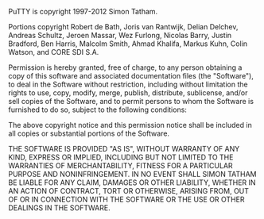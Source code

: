 PuTTY is copyright 1997-2012 Simon Tatham.

Portions copyright Robert de Bath, Joris van Rantwijk, Delian Delchev, Andreas Schultz, Jeroen Massar, Wez Furlong, Nicolas Barry, Justin Bradford, Ben Harris, Malcolm Smith, Ahmad Khalifa, Markus Kuhn, Colin Watson, and CORE SDI S.A.

Permission is hereby granted, free of charge, to any person obtaining a copy of this software and associated documentation files (the "Software"), to deal in the Software without restriction, including without limitation the rights to use, copy, modify, merge, publish, distribute, sublicense, and/or sell copies of the Software, and to permit persons to whom the Software is furnished to do so, subject to the following conditions:

The above copyright notice and this permission notice shall be included in all copies or substantial portions of the Software.

THE SOFTWARE IS PROVIDED "AS IS", WITHOUT WARRANTY OF ANY KIND, EXPRESS OR IMPLIED, INCLUDING BUT NOT LIMITED TO THE WARRANTIES OF MERCHANTABILITY, FITNESS FOR A PARTICULAR PURPOSE AND NONINFRINGEMENT. IN NO EVENT SHALL SIMON TATHAM BE LIABLE FOR ANY CLAIM, DAMAGES OR OTHER LIABILITY, WHETHER IN AN ACTION OF CONTRACT, TORT OR OTHERWISE, ARISING FROM, OUT OF OR IN CONNECTION WITH THE SOFTWARE OR THE USE OR OTHER DEALINGS IN THE SOFTWARE.